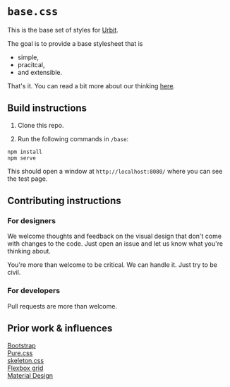 # `base.css`

This is the base set of styles for [Urbit](https://urbit.org).  

The goal is to provide a base stylesheet that is

- simple,
- pracitcal,
- and extensible.

That's it.  You can read a bit more about our thinking [here]().

## Build instructions

1. Clone this repo.

2. Run the following commands in `/base`:

```
npm install
npm serve
```

This should open a window at `http://localhost:8080/` where you can see the test page.

## Contributing instructions

### For designers

We welcome thoughts and feedback on the visual design that don't come with changes to the code.  Just open an issue and let us know what you're thinking about.  

You're more than welcome to be critical.  We can handle it.  Just try to be civil.

### For developers

Pull requests are more than welcome.  

## Prior work & influences

[Bootstrap]()  
[Pure.css]()  
[skeleton.css]()  
[Flexbox grid]()  
[Material Design]()  
